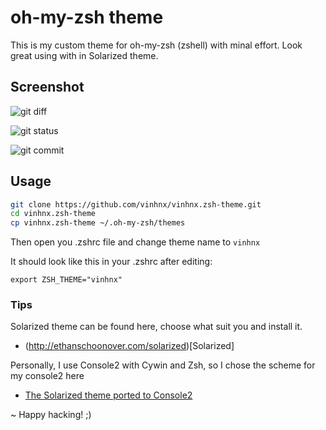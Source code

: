 # oh-my-zsh theme
This is my custom theme for oh-my-zsh (zshell) with minal effort. 
Look great using with in Solarized theme.

## Screenshot

![git diff](http://i.imgur.com/1nQ8r.png)

![git status](http://i.imgur.com/yMzs0.png)

![git commit](http://i.imgur.com/00OdZ.png)

## Usage
```sh
git clone https://github.com/vinhnx/vinhnx.zsh-theme.git
cd vinhnx.zsh-theme
cp vinhnx.zsh-theme ~/.oh-my-zsh/themes
```

Then open you .zshrc file and change theme name to `vinhnx`

It should look like this in your .zshrc after editing:

`export ZSH_THEME="vinhnx"`

### Tips

Solarized theme can be found here, choose what suit you and install it.
* (http://ethanschoonover.com/solarized)[Solarized]

Personally, I use Console2 with Cywin and Zsh, so I chose the scheme for my console2 here
* [The Solarized theme ported to Console2](https://github.com/stevenharman/console2-solarized)

~ Happy hacking! ;)